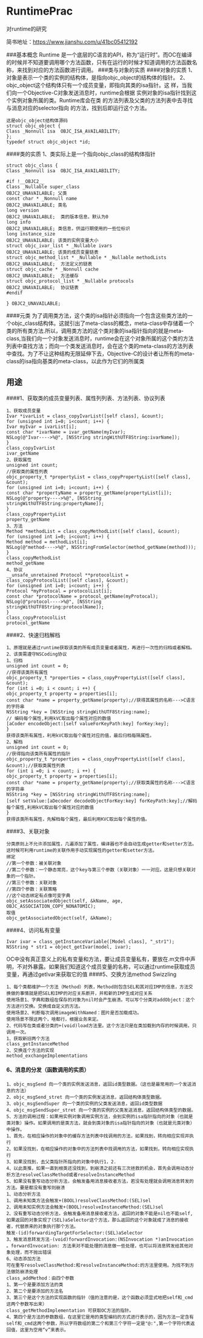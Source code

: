 # RuntimePrac
对runtime的研究

简书地址：https://www.jianshu.com/u/41bc05412192

###基本概念
Runtime 是一个底层的C语言的API，称为“运行时”。而OC在编译的时候并不知道要调用哪个方法函数，只有在运行的时候才知道调用的方法函数名称，来找到对应的方法函数进行调用。
###类与对象的实质
####对象的实质
1、对象是表示一个类的实例的结构体，是指向objc_object的结构体的指针。
2、objc_object这个结构体只有一个成员变量，即指向其类的isa指针。这
样，当我们向一个Objective-C对象发送消息时，runtime会根据
实例对象的isa指针找到这个实例对象所属的类。Runtime库会在类
的方法列表及父类的方法列表中去寻找与消息对应的selector指向
的方法，找到后即运行这个方法。
```
这是objc_object结构体源码
struct objc_object {
Class _Nonnull isa  OBJC_ISA_AVAILABILITY;
};
typedef struct objc_object *id;
```
####类的实质
1、类实际上是一个指向objc_class的结构体指针
```
struct objc_class {
Class _Nonnull isa  OBJC_ISA_AVAILABILITY;

#if !__OBJC2__
Class _Nullable super_class                              OBJC2_UNAVAILABLE; 父类
const char * _Nonnull name                               OBJC2_UNAVAILABLE; 类名
long version                                             OBJC2_UNAVAILABLE;  类的版本信息，默认为0
long info                                                OBJC2_UNAVAILABLE; 类信息，供运行期使用的一些位标识
long instance_size                                       OBJC2_UNAVAILABLE; 该类的实例变量大小
struct objc_ivar_list * _Nullable ivars                  OBJC2_UNAVAILABLE; 该类的成员变量链表
struct objc_method_list * _Nullable * _Nullable methodLists   OBJC2_UNAVAILABLE;  方法定义的链表
struct objc_cache * _Nonnull cache                       OBJC2_UNAVAILABLE;  方法缓存
struct objc_protocol_list * _Nullable protocols          OBJC2_UNAVAILABLE;  协议链表
#endif

} OBJC2_UNAVAILABLE;
```
####元类
为了调用类方法，这个类的isa指针必须指向一个包含这些类方法的一个objc_class结构体。这就引出了meta-class的概念，meta-class中存储着一个类的所有类方法.所以，调用类方法的这个类对象的isa指针指向的就是meta-class,当我们向一个对象发送消息时，runtime会在这个对象所属的这个类的方法列表中查找方法；而向一个类发送消息时，会在这个类的meta-class的方法列表中查找。为了不让这种结构无限延伸下去，Objective-C的设计者让所有的meta-class的isa指向基类的meta-class，以此作为它们的所属类

## 用途
####1、获取类的成员变量列表、属性列列表、方法列表、协议列表
```
1、获取成员变量
Ivar *ivarList = class_copyIvarList([self class], &count);
for (unsigned int i=0; i<count; i++) {
Ivar myIvar = ivarList[i];
const char *ivarName = ivar_getName(myIvar);
NSLog(@"Ivar---->%@", [NSString stringWithUTF8String:ivarName]);
}
class_copyIvarList
ivar_getName
2、获取属性
unsigned int count;
//获取类的属性列表
objc_property_t *propertyList = class_copyPropertyList([self class], &count);
for (unsigned int i=0; i<count; i++) {
const char *propertyName = property_getName(propertyList[i]);
NSLog(@"property---->%@", [NSString stringWithUTF8String:propertyName]);
}
class_copyPropertyList
property_getName
3、方法
Method *methodList = class_copyMethodList([self class], &count);
for (unsigned int i=0; i<count; i++) {
Method method = methodList[i];
NSLog(@"method---->%@", NSStringFromSelector(method_getName(method)));
}
class_copyMethodList
method_getName
4、协议
__unsafe_unretained Protocol **protocolList = class_copyProtocolList([self class], &count);
for (unsigned int i=0; i<count; i++) {
Protocol *myProtocal = protocolList[i];
const char *protocolName = protocol_getName(myProtocal);
NSLog(@"protocol---->%@", [NSString stringWithUTF8String:protocolName]);
}
class_copyProtocolList
protocol_getName
```
####2、快速归档解档
```
1、原理就是通过runtime获取该类的所有成员变量或者属性，再进行一次性的归档或者解档。
2、该类需遵守NSCoding协议
1、归档
unsigned int count = 0;
//获得该类所有属性
objc_property_t *properties = class_copyPropertyList([self class], &count);
for (int i =0; i < count; i ++) {
objc_property_t property = properties[i];
const char *name = property_getName(property);//获得其属性的名称--->C语言的字符串
NSString *key = [NSString stringWithUTF8String:name];
// 编码每个属性,利用kVC取出每个属性对应的数值
[aCoder encodeObject:[self valueForKeyPath:key] forKey:key];
}
获得该类所有属性，利用kVC取出每个属性对应的值，最后归档每隔属性。
2、解档
unsigned int count = 0;
//获得指向该类所有属性的指针
objc_property_t *properties = class_copyPropertyList([self class], &count);//获取类属性列表
for (int i =0; i < count; i ++) {
objc_property_t property = properties[i];
const char *name = property_getName(property);//获取类属性的名称--->C语言的字符串
NSString *key = [NSString stringWithUTF8String:name];
[self setValue:[aDecoder decodeObjectForKey:key] forKeyPath:key];//解码每个属性,利用kVC取出每个属性对应的数值
}
获得该类所有属性，先解档每个属性，最后利用KVC取出每个属性的值。
```
####3、关联对象
```
分类原则上不允许添加属性，几遍添加了属性，编译器也不会自动生成getter和setter方法。这时候可利用runtime的关联作用手动实现属性的getter和setter方法。
绑定
//第一个参数：被关联对象
//第二个参数：一个静态常亮，这个key与第三个参数（关联对象）一一对应。这是只想关联对象的一个指针。
//第三个参数：关联对象
//第四个参数：关联策略
//这个动态绑定有点像可变字典
objc_setAssociatedObject(self, &kName, age, OBJC_ASSOCIATION_COPY_NONATOMIC);
取值
objc_getAssociatedObject(self, &kName);
```
####4、访问私有变量
```
Ivar ivar = class_getInstanceVariable([Model class], "_str1");
NSString * str1 = object_getIvar(model, ivar);
```
OC中没有真正意义上的私有变量和方法，要让成员变量私有，要放在.m文件中声明，不对外暴露。如果我们知道这个成员变量的名称，可以通过runtime获取成员变量，再通过getIvar来获取它的值
####5、交换方法method Swizzling
```
1、每个类都维护一个方法（Method）列表，Method则包含SEL和其对应IMP的信息，方法交换做的事情就是把SEL和IMP的对应关系断开，并和新的IMP生成对应关系
使用场景1、字典和数组在保存的对象为nil时会产生崩溃。可以写个分类对addObject：这个方法进行交换。交换成自定义的方法。
使用场景2、判断每次调用imageWithNamed：图片是否加载成功。
使用场景不限这两个，啥都行，根据业务来定。
2、代码写在类或者分类的+(void)load方法里。这个方法只是在类加载到内存的时候调用，只调用一次。
1、获取新旧两个方法
class_getInstanceMethod
2、交换连个方法的实现
method_exchangeImplementations
```
#### 6、消息的分发（函数调用的实质）
```
1、objc_msgSend 向一个类的实例发送消息，返回id类型数据。（这也是最常用的一个发送消息的方法）
2、objc_msgSend_stret 向一个类的实例发送消息，返回结构体类型数据。
3、objc_msgSendSuper 向一个类的实例的父类发送消息，返回id类型数据
4、objc_msgSendSuper_stret 向一个类的实例的父类发送消息，返回结构体类型的数据。
5、方法的调用过程：如果用实例对象调用实例方法，会到实例的isa指针指向的对象（也就是类对象）操作。如果调用的是类方法，就会到类对象的isa指针指向的对象（也就是元类对象）中操作。
1、首先，在相应操作的对象中的缓存方法列表中找调用的方法，如果找到，转向相应实现并执行
2、如果没找到，在相应操作的对象中的方法列表中找调用的方法，如果找到，转向相应实现执行
3、如果没找到，去父类指针所指向的对象中执行1，2.
4、以此类推，如果一直到根类还没找到，到崩溃之前还有三次拯救的机会，首先会调用动态分析方法resolveClassMethod或者resolveInstanceMethod
5、如果没有重写动态分析方法，会触发备用消息接收者方法，若没有处理就会调用消息转发的方法。要是都没有重写则崩溃
1、动态分析方法
1、调用未知类方法会触发+(BOOL)resolveClassMethod:(SEL)sel
2、调用未知实例方法会触发+(BOOL)resolveInstanceMethod:(SEL)sel
2、没有重写动态分析方法，会触发备用消息接收者方法，返回的对象不能是nil也不能self,如果返回的对象实现了(SEL)aSelector这个方法，那么返回的这个对象就成了消息的接收者，代替原来的对象执行那个方法。
触发-(id)forwardingTargetForSelector:(SEL)aSelector
3、触发消息转发方法-(void)forwardInvocation:(NSInvocation *)anInvocation 。forwardInvocation: 方法来对不能处理的消息做一些处理，也可以将消息转发给其他对象处理，而不抛出错误
6、动态添加方法
可在重写resolveClassMethod:和resolveInstanceMethod:的方法里使用。为找不到方法做防崩溃处理
class_addMethod：由四个参数
1、第一个是要添加方法的类
2、第二个是要添加的方法名
3、第三个是这个方法的实现函数的指针（值的注意的是，这个函数必须显式地把self和_cmd这两个参数写出来）
class_getMethodImplementation 可获取OC方法的指针。
4、第四个是方法的参数数组，在这里它是用的类型编码的方式进行表示的，因为方法一定含有self和_cmd这两个参数，所以字符数组的第二个和第三个字符一定是"@:",第一个字符代表返回值，这里为空用“v”来表示。
```










